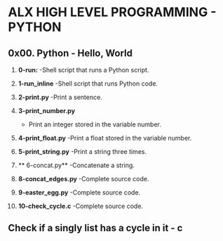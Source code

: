 # ALX HIGH LEVEL PROGRAMMING - PYTHON

## 0x00. Python - Hello, World

1. **0-run:**
     -Shell script that runs a Python script.

2. **1-run_inline**
     -Shell script that runs Python code.

3. **2-print.py**
     -Print a sentence.

4. **3-print_number.py**
     - Print an integer stored in the variable number.

5. **4-print_float.py**
     -Print a float stored in the variable number.

6. **5-print_string.py**
     -Print a string three times.

7. ** 6-concat.py**
      -Concatenate a string.

8. **8-concat_edges.py**
     -Complete source code.

9. **9-easter_egg.py**
     -Complete source code.

10. **10-check_cycle.c**
      -Complete source code.

## Check if a singly list has a cycle in it - c
